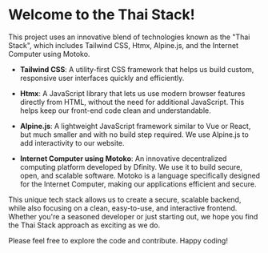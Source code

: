 # Welcome to the Thai Stack!

This project uses an innovative blend of technologies known as the "Thai Stack", which includes Tailwind CSS, Htmx, Alpine.js, and the Internet Computer using Motoko.

- **Tailwind CSS**: A utility-first CSS framework that helps us build custom, responsive user interfaces quickly and efficiently.

- **Htmx**: A JavaScript library that lets us use modern browser features directly from HTML, without the need for additional JavaScript. This helps keep our front-end code clean and understandable.

- **Alpine.js**: A lightweight JavaScript framework similar to Vue or React, but much smaller and with no build step required. We use Alpine.js to add interactivity to our website.

- **Internet Computer using Motoko**: An innovative decentralized computing platform developed by Dfinity. We use it to build secure, open, and scalable software. Motoko is a language specifically designed for the Internet Computer, making our applications efficient and secure.

This unique tech stack allows us to create a secure, scalable backend, while also focusing on a clean, easy-to-use, and interactive frontend. Whether you're a seasoned developer or just starting out, we hope you find the Thai Stack approach as exciting as we do.

Please feel free to explore the code and contribute. Happy coding!

